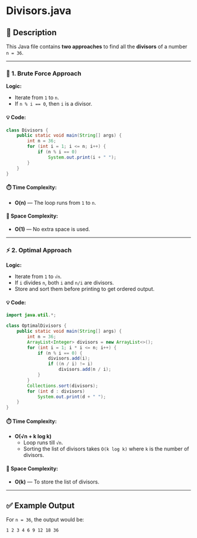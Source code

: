 
# Divisors.java

## 📜 Description

This Java file contains **two approaches** to find all the **divisors** of a number `n = 36`.

---

### 🚀 1. Brute Force Approach

**Logic:**
- Iterate from `1` to `n`.
- If `n % i == 0`, then `i` is a divisor.

#### 💡 Code:
```java
class Divisors {
    public static void main(String[] args) {
        int n = 36;
        for (int i = 1; i <= n; i++) {
            if (n % i == 0)
                System.out.print(i + " ");
        }
    }
}
```

#### ⏱️ Time Complexity:
- **O(n)** — The loop runs from `1` to `n`.

#### 🧠 Space Complexity:
- **O(1)** — No extra space is used.

---

### ⚡ 2. Optimal Approach

**Logic:**
- Iterate from `1` to `√n`.
- If `i` divides `n`, both `i` and `n/i` are divisors.
- Store and sort them before printing to get ordered output.

#### 💡 Code:
```java
import java.util.*;

class OptimalDivisors {
    public static void main(String[] args) {
        int n = 36;
        ArrayList<Integer> divisors = new ArrayList<>();
        for (int i = 1; i * i <= n; i++) {
            if (n % i == 0) {
                divisors.add(i);
                if ((n / i) != i)
                    divisors.add(n / i);
            }
        }
        Collections.sort(divisors);
        for (int d : divisors)
            System.out.print(d + " ");
    }
}
```

#### ⏱️ Time Complexity:
- **O(√n + k log k)**  
  - Loop runs till `√n`.
  - Sorting the list of divisors takes `O(k log k)` where `k` is the number of divisors.

#### 🧠 Space Complexity:
- **O(k)** — To store the list of divisors.

---

## ✅ Example Output

For `n = 36`, the output would be:
```
1 2 3 4 6 9 12 18 36
```
